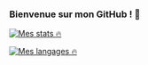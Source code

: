 ### Bienvenue sur mon GitHub ! 👋

[![Mes stats 🔥](https://github-readme-stats.vercel.app/api?username=PotlaETU)](https://github.com/PotlaETU?tab=repositories)

[![Mes langages 🔥](https://github-readme-stats.vercel.app/api/top-langs/?username=PolaETU&hide=javascript,html)](https://github.com/PotlaETU?tab=repositories)

<!--
**PotlaETU/PotlaETU** is a ✨ _special_ ✨ repository because its `README.md` (this file) appears on your GitHub profile.

Here are some ideas to get you started:

- 🔭 I’m currently working on ...
- 🌱 I’m currently learning ...
- 👯 I’m looking to collaborate on ...
- 🤔 I’m looking for help with ...
- 💬 Ask me about ...
- 📫 How to reach me: ...
- 😄 Pronouns: ...
- ⚡ Fun fact: ...
-->
